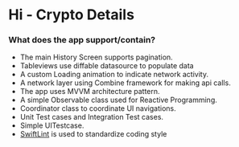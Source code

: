 #  Hi - Crypto Details


### What does the app support/contain? ###

* The main History Screen supports pagination.
* Tableviews use diffable datasource to populate data
* A custom Loading animation to indicate network activity.
* A network layer using Combine framework for making api calls.
* The app uses MVVM architecture pattern.
* A simple Observable class used for Reactive Programming.
* Coordinator class to coordinate UI navigations.
* Unit Test cases and Integration Test cases.
* Simple UITestcase.
* [SwiftLint](https://github.com/realm/SwiftLint) is used to standardize coding style
